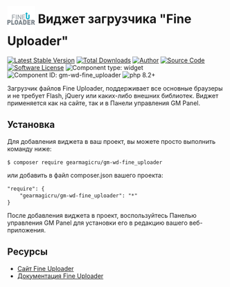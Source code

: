 # <img src="https://github.com/gearmagicru/gm-wd-fine_uploader/blob/main/assets/images/icon.png?raw=true" width="64px" height="64px" align="absmiddle"> Виджет загрузчика "Fine Uploader"

[![Latest Stable Version](https://img.shields.io/packagist/v/gearmagicru/gm-wd-fine_uploader.svg)](https://packagist.org/packages/gearmagicru/gm-wd-fine_uploader)
[![Total Downloads](https://img.shields.io/packagist/dt/gearmagicru/gm-wd-fine_uploader.svg)](https://packagist.org/packages/gearmagicru/gm-wd-fine_uploader)
[![Author](https://img.shields.io/badge/author-anton.tivonenko@gmail.com-blue.svg)](mailto:anton.tivonenko@gmail)
[![Source Code](https://img.shields.io/badge/source-gearmagicru/gm--wd--fine_uploader-blue.svg)](https://github.com/gearmagicru/gm-wd-fine_uploader)
[![Software License](https://img.shields.io/badge/license-MIT-brightgreen.svg)](https://github.com/gearmagicru/gm-wd-fine_uploader/blob/master/LICENSE)
![Component type: widget](https://img.shields.io/badge/component%20type-widget-green.svg)
![Component ID: gm-wd-fine_uploader](https://img.shields.io/badge/component%20id-gm.wd.fine_uploader-green.svg)
![php 8.2+](https://img.shields.io/badge/php-min%208.2-red.svg)

Загрузчик файлов Fine Uploader, поддерживает все основные браузеры и не требует Flash, jQuery или каких-либо внешних библиотек.
Виджет применяется как на сайте, так и в Панели управления GM Panel.

## Установка

Для добавления виджета в ваш проект, вы можете просто выполнить команду ниже:

```
$ composer require gearmagicru/gm-wd-fine_uploader
```

или добавить в файл composer.json вашего проекта:
```
"require": {
    "gearmagicru/gm-wd-fine_uploader": "*"
}
```

После добавления виджета в проект, воспользуйтесь Панелью управления GM Panel для установки его в редакцию вашего веб-приложения.

## Ресурсы
- [Сайт Fine Uploader](https://fineuploader.com/)
- [Документация Fine Uploader](https://docs.fineuploader.com/)
